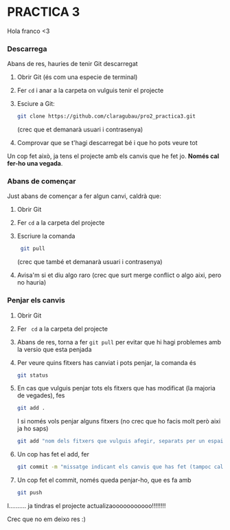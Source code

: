 # PRACTICA 3

Hola franco <3

### Descarrega

Abans de res, hauries de tenir Git descarregat

1. Obrir Git (és com una especie de terminal)

2. Fer `cd` i anar a la carpeta on vulguis tenir el projecte

3. Esciure a Git:

   ```bash
   git clone https://github.com/claragubau/pro2_practica3.git
   ```

   (crec que et demanarà usuari i contrasenya)

4. Comprovar que se t'hagi descarregat bé i que ho pots veure tot

Un cop fet això, ja tens el projecte amb els canvis que he fet jo. **Només cal fer-ho una vegada**.



### Abans de començar

Just abans de començar a fer algun canvi, caldrà que:

1. Obrir Git

2. Fer `cd` a la carpeta del projecte

3. Escriure la comanda

   ```bash
    git pull
   ```

   (crec que també et demanarà usuari i contrasenya)

4. Avisa'm si et diu algo raro (crec que surt merge conflict o algo aixi, pero no hauria)



### Penjar els canvis

1. Obrir Git

2. Fer ` cd` a la carpeta del projecte

3. Abans de res, torna a fer `git pull` per evitar que hi hagi problemes amb la versio que esta penjada

4. Per veure quins fitxers has canviat i pots penjar, la comanda és  

   ```bash
   git status
   ```

5. En cas que vulguis penjar tots els fitxers que has modificat (la majoria de vegades), fes

   ```bash
   git add .
   ```

     I si només vols penjar alguns fitxers (no crec que ho facis molt però aixi ja ho saps)

   ```bash
   git add "nom dels fitxers que vulguis afegir, separats per un espai"
   ```

6. Un cop has fet el add, fer

   ``` bash
   git commit -m "missatge indicant els canvis que has fet (tampoc cal que t'ho curris molt)"
   ```

7. Un cop fet el commit, només queda penjar-ho, que es fa amb 

   ```bash
   git push
   ```

I.......... ja tindras el projecte actualizaooooooooooo!!!!!!!!



Crec que no em deixo res :)
